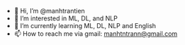- 👋 Hi, I’m @manhtrantien
- 👀 I’m interested in ML, DL, and NLP
- 🌱 I’m currently learning ML, DL, NLP and English
- 📫 How to reach me via gmail: manhtntrann@gmail.com

<!---
trantienmanh/trantienmanh is a ✨ special ✨ repository because its `README.md` (this file) appears on your GitHub profile.
You can click the Preview link to take a look at your changes.
--->
